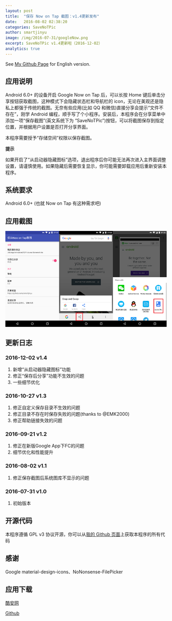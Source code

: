 ```yaml
---
layout: post
title:  "保存 Now on Tap 截图：v1.4更新发布"
date:   2016-08-02 02:38:20
categories: SaveNoTPic
author: smartjinyu
image: /img/2016-07-31/googleNow.png
excerpt: SaveNoTPic v1.4更新啦（2016-12-02）
analytics: true
---
```

See [My Github Page] for English version.

## 应用说明
Android 6.0+ 的设备开启 Google Now on Tap 后，可以长按 Home 键后单击分享按钮获取截图，这种模式下会隐藏状态栏和导航栏的 icon，无论在美观还是隐私上都强于传统的截图。无奈有些应用(比如 QQ 和微信)直接分享会提示“文件不存在”，刚学 Android 编程，顺手写了个小程序。安装后，本程序会在分享菜单中添加一项“保存截图”(英文系统下为 “SaveNoTPic”)按钮，可以将截图保存到指定位置，并根据用户设置是否打开分享界面。

本程序需要授予“存储空间”权限以保存截图。

**提示**

如果开启了“从启动器隐藏图标”选项，退出程序后你可能无法再次进入主界面调整设置，请谨慎使用。如果隐藏后需要恢复显示，你可能需要卸载应用后重新安装本程序。

## 系统要求
Android 6.0+ (也就 Now on Tap 有这种需求吧)

## 应用截图
![Screenshot](\img\2016-07-31\SaveNoTPic.png)

## 更新日志

### 2016-12-02 v1.4
1. 新增“从启动器隐藏图标”功能
2. 修正“保存后分享”功能不生效的问题
3. 一些细节优化

### 2016-10-27 v1.3
1. 修正自定义保存目录不生效的问题
2. 修正目录不存在时保存失败的问题(thanks to @EMK2000)
3. 修正帮助链接失效的问题

### 2016-09-21 v1.2
1. 修正在新版Google App下FC的问题
2. 细节优化和性能提升

### 2016-08-02 v1.1
1. 修正保存截图后系统图库不显示的问题

### 2016-07-31 v1.0
1. 初始版本

## 开源代码
本程序遵循 GPL v3 协议开源，你可以从[我的 Github 页面]上获取本程序的所有代码


## 感谢
Google material-design-icons、NoNonsense-FilePicker


## 应用下载
[酷安网]

[Github]

[My Github Page]:https://github.com/smartjinyu/SaveNoTPic
[我的 Github 页面]:https://github.com/smartjinyu/SaveNoTPic
[Github]:https://github.com/smartjinyu/SaveNoTPic/releases/download/v1.3/com.smartjinyu.SaveNoTPic_1.4.apk
[酷安网]:http://www.coolapk.com/apk/com.smartjinyu.savenotpicsss